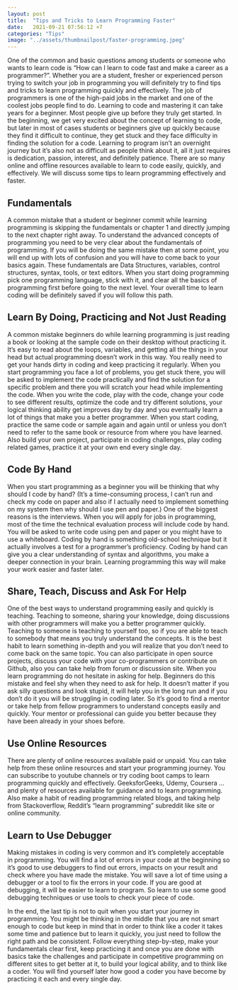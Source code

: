 ```yaml
---
layout: post
title:  "Tips and Tricks to Learn Programming Faster"
date:   2021-09-21 07:56:12 +7
categories: "Tips"
image: "../assets/thumbnailpost/faster-programming.jpeg"
---
```

One of the common and basic questions among students or someone who wants to learn code is “How can I learn to code fast and make a career as a programmer?”. Whether you are a student, fresher or experienced person trying to switch your job in programming you will definitely try to find tips and tricks to learn programming quickly and effectively. The job of programmers is one of the high-paid jobs in the market and one of the coolest jobs people find to do. Learning to code and mastering it can take years for a beginner. Most people give up before they truly get started. In the beginning, we get very excited about the concept of learning to code, but later in most of cases students or beginners give up quickly because they find it difficult to continue, they get stuck and they face difficulty in finding the solution for a code. Learning to program isn’t an overnight journey but it’s also not as difficult as people think about it, all it just requires is dedication, passion, interest, and definitely patience. There are so many online and offline resources available to learn to code easily, quickly, and effectively. We will discuss some tips to learn programming effectively and faster.

##  Fundamentals
A common mistake that a student or beginner commit while learning programming is skipping the fundamentals or chapter 1 and directly jumping to the next chapter right away. To understand the advanced concepts of programming you need to be very clear about the fundamentals of programming. If you will be doing the same mistake then at some point, you will end up with lots of confusion and you will have to come back to your basics again. These fundamentals are Data Structures, variables, control structures, syntax, tools, or text editors. When you start doing programming pick one programming language, stick with it, and clear all the basics of programming first before going to the next level. Your overall time to learn coding will be definitely saved if you will follow this path.

## Learn By Doing, Practicing and Not Just Reading
A common mistake beginners do while learning programming is just reading a book or looking at the sample code on their desktop without practicing it. 
It’s easy to read about the loops, variables, and getting all the things in your head but actual programming doesn’t work in this way. You really need to get your hands dirty in coding and keep practicing it regularly. When you start programming you face a lot of problems, you get stuck there, you will be asked to implement the code practically and find the solution for a specific problem and there you will scratch your head while implementing the code. 
When you write the code, play with the code, change your code to see different results, optimize the code and try different solutions, your logical thinking ability get improves day by day and you eventually learn a lot of things that make you a better programmer. 
When you start coding, practice the same code or sample again and again until or unless you don’t need to refer to the same book or resource from where you have learned. Also build your own project, participate in coding challenges, play coding related games, practice it at your own end every single day.

## Code By Hand
When you start programming as a beginner you will be thinking that why should I code by hand? (It’s a time-consuming process, I can’t run and check my code on paper and also if I actually need to implement something on my system then why should I use pen and paper.)
One of the biggest reasons is the interviews. When you will apply for jobs in programming, most of the time the technical evaluation process will include code by hand. You will be asked to write code using pen and paper or you might have to use a whiteboard. 
Coding by hand is something old-school technique but it actually involves a test for a programmer’s proficiency. Coding by hand can give you a clear understanding of syntax and algorithms, you make a deeper connection in your brain. 
Learning programming this way will make your work easier and faster later.

## Share, Teach, Discuss and Ask For Help
One of the best ways to understand programming easily and quickly is teaching. Teaching to someone, sharing your knowledge, doing discussions with other programmers will make you a better programmer quickly. Teaching to someone is teaching to yourself too, so if you are able to teach to somebody that means you truly understand the concepts. It is the best habit to learn something in-depth and you will realize that you don’t need to come back on the same topic.
You can also participate in open source projects, discuss your code with your co-programmers or contribute on Github, also you can take help from forum or discussion site. When you learn programming do not hesitate in asking for help. Beginners do this mistake and feel shy when they need to ask for help. It doesn’t matter if you ask silly questions and look stupid, it will help you in the long run and if you don’t do it you will be struggling in coding later. So it’s good to find a mentor or take help from fellow programmers to understand concepts easily and quickly. Your mentor or professional can guide you better because they have been already in your shoes before.

## Use Online Resources
There are plenty of online resources available paid or unpaid. You can take help from these online resources and start your programming journey. You can subscribe to youtube channels or try coding boot camps to learn programming quickly and effectively. GeeksforGeeks, Udemy, Coursera ... and plenty of resources available for guidance and to learn programming. 
Also make a habit of reading programming related blogs, and taking help from Stackoverflow, Reddit’s “learn programming” subreddit like site or online community.

## Learn to Use Debugger
Making mistakes in coding is very common and it’s completely acceptable in programming. You will find a lot of errors in your code at the beginning so it’s good to use debuggers to find out errors, impacts on your result and check where you have made the mistake. You will save a lot of time using a debugger or a tool to fix the errors in your code. If you are good at debugging, it will be easier to learn to program. So learn to use some good debugging techniques or use tools to check your piece of code.

In the end, the last tip is not to quit when you start your journey in programming. You might be thinking in the middle that you are not smart enough to code but keep in mind that in order to think like a coder it takes some time and patience but to learn it quickly, you just need to follow the right path and be consistent. Follow everything step-by-step, make your fundamentals clear first, keep practicing it and once you are done with basics take the challenges and participate in competitive programming on different sites to get better at it, to build your logical ability, and to think like a coder. You will find yourself later how good a coder you have become by practicing it each and every single day.